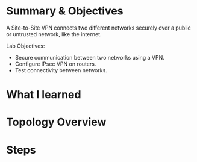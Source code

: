 # Summary & Objectives

A Site-to-Site VPN connects two different networks securely over a public or untrusted network, like the internet. 

Lab Objectives:

- Secure communication between two networks using a VPN.
- Configure IPsec VPN on routers.
- Test connectivity between networks.

# What I learned



# Topology Overview



# Steps


